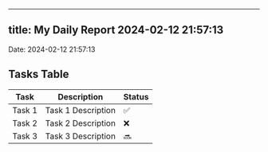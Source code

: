 
---
title: My Daily Report 2024-02-12 21:57:13
---

Date: 2024-02-12 21:57:13

## Tasks Table

| Task | Description | Status |
|------|-------------|--------|
| Task 1 | Task 1 Description | ✅ |
| Task 2 | Task 2 Description | ❌ |
| Task 3 | Task 3 Description | 🔜 |
